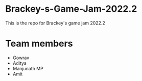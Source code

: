 # Brackey-s-Game-Jam-2022.2
This is the repo for Brackey's game jam 2022.2

# Team members
- Gowrav 
- Aditya
- Manjunath MP
- Amit
